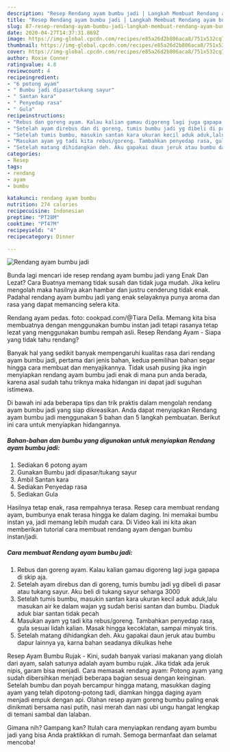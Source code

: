```yaml
---
description: "Resep Rendang ayam bumbu jadi | Langkah Membuat Rendang ayam bumbu jadi Yang Enak Dan Mudah"
title: "Resep Rendang ayam bumbu jadi | Langkah Membuat Rendang ayam bumbu jadi Yang Enak Dan Mudah"
slug: 87-resep-rendang-ayam-bumbu-jadi-langkah-membuat-rendang-ayam-bumbu-jadi-yang-enak-dan-mudah
date: 2020-04-27T14:37:31.869Z
image: https://img-global.cpcdn.com/recipes/e85a26d2b806aca8/751x532cq70/rendang-ayam-bumbu-jadi-foto-resep-utama.jpg
thumbnail: https://img-global.cpcdn.com/recipes/e85a26d2b806aca8/751x532cq70/rendang-ayam-bumbu-jadi-foto-resep-utama.jpg
cover: https://img-global.cpcdn.com/recipes/e85a26d2b806aca8/751x532cq70/rendang-ayam-bumbu-jadi-foto-resep-utama.jpg
author: Roxie Conner
ratingvalue: 4.8
reviewcount: 4
recipeingredient:
- "6 potong ayam"
- " Bumbu jadi dipasartukang sayur"
- " Santan kara"
- " Penyedap rasa"
- " Gula"
recipeinstructions:
- "Rebus dan goreng ayam. Kalau kalian gamau digoreng lagi juga gapapa di skip aja."
- "Setelah ayam direbus dan di goreng, tumis bumbu jadi yg dibeli di pasar atau tukang sayur. Aku beli di tukang sayur seharga 3000"
- "Setelah tumis bumbu, masukin santan kara ukuran kecil aduk aduk,lalu masukan air ke dalam wajan yg sudah berisi santan dan bumbu. Diaduk aduk biar santan tidak pecah"
- "Masukan ayam yg tadi kita rebus/goreng. Tambahkan penyedap rasa, gula sesuai lidah kalian. Masak hingga kecoklatan, sampai minyak tiris."
- "Setelah matang dihidangkan deh. Aku gapakai daun jeruk atau bumbu dapur lainnya ya, karna bahan seadanya dikulkas hehe"
categories:
- Resep
tags:
- rendang
- ayam
- bumbu

katakunci: rendang ayam bumbu 
nutrition: 274 calories
recipecuisine: Indonesian
preptime: "PT28M"
cooktime: "PT47M"
recipeyield: "4"
recipecategory: Dinner

---
```



![Rendang ayam bumbu jadi](https://img-global.cpcdn.com/recipes/e85a26d2b806aca8/751x532cq70/rendang-ayam-bumbu-jadi-foto-resep-utama.jpg)

Bunda lagi mencari ide resep rendang ayam bumbu jadi yang Enak Dan Lezat? Cara Buatnya memang tidak susah dan tidak juga mudah. Jika keliru mengolah maka hasilnya akan hambar dan justru cenderung tidak enak. Padahal rendang ayam bumbu jadi yang enak selayaknya punya aroma dan rasa yang dapat memancing selera kita.

Rendang ayam pedas. foto: cookpad.com/@Tiara Della. Memang kita bisa membuatnya dengan menggunakan bumbu instan jadi tetapi rasanya tetap lezat yang menggunakan bumbu rempah asli. Resep Rendang Ayam - Siapa yang tidak tahu rendang?

Banyak hal yang sedikit banyak mempengaruhi kualitas rasa dari rendang ayam bumbu jadi, pertama dari jenis bahan, kedua pemilihan bahan segar hingga cara membuat dan menyajikannya. Tidak usah pusing jika ingin menyiapkan rendang ayam bumbu jadi enak di mana pun anda berada, karena asal sudah tahu triknya maka hidangan ini dapat jadi suguhan istimewa.


Di bawah ini ada beberapa tips dan trik praktis dalam mengolah rendang ayam bumbu jadi yang siap dikreasikan. Anda dapat menyiapkan Rendang ayam bumbu jadi menggunakan 5 bahan dan 5 langkah pembuatan. Berikut ini cara untuk menyiapkan hidangannya.

<!--inarticleads1-->

##### Bahan-bahan dan bumbu yang digunakan untuk menyiapkan Rendang ayam bumbu jadi:

1. Sediakan 6 potong ayam
1. Gunakan  Bumbu jadi dipasar/tukang sayur
1. Ambil  Santan kara
1. Sediakan  Penyedap rasa
1. Sediakan  Gula


Hasilnya tetap enak, rasa rempahnya terasa. Resep cara membuat rendang ayam, bumbunya enak terasa hingga ke dalam daging. Ini memakai bumbu instan ya, jadi memang lebih mudah cara. Di Video kali ini kita akan memberikan tutorial cara membuat rendang ayam dengan bumbu instan/jadi. 

<!--inarticleads2-->

##### Cara membuat Rendang ayam bumbu jadi:

1. Rebus dan goreng ayam. Kalau kalian gamau digoreng lagi juga gapapa di skip aja.
1. Setelah ayam direbus dan di goreng, tumis bumbu jadi yg dibeli di pasar atau tukang sayur. Aku beli di tukang sayur seharga 3000
1. Setelah tumis bumbu, masukin santan kara ukuran kecil aduk aduk,lalu masukan air ke dalam wajan yg sudah berisi santan dan bumbu. Diaduk aduk biar santan tidak pecah
1. Masukan ayam yg tadi kita rebus/goreng. Tambahkan penyedap rasa, gula sesuai lidah kalian. Masak hingga kecoklatan, sampai minyak tiris.
1. Setelah matang dihidangkan deh. Aku gapakai daun jeruk atau bumbu dapur lainnya ya, karna bahan seadanya dikulkas hehe


Resep Ayam Bumbu Rujak - Kini, sudah banyak variasi makanan yang diolah dari ayam, salah satunya adalah ayam bumbu rujak. Jika tidak ada jeruk nipis, garam bisa menjadi. Cara memasak rendang ayam: Potong ayam yang sudah dibersihkan menjadi beberapa bagian sesuai dengan keinginan. Setelah bumbu dan poyah bercampur hingga matang, masukkan daging ayam yang telah dipotong-potong tadi, diamkan hingga daging ayam menjadi empuk dengan api. Olahan resep ayam goreng bumbu paling enak dinikmati bersama nasi putih, nasi merah dan nasi ubi ungu hangat lengkap di temani sambal dan lalaban. 

Gimana nih? Gampang kan? Itulah cara menyiapkan rendang ayam bumbu jadi yang bisa Anda praktikkan di rumah. Semoga bermanfaat dan selamat mencoba!
